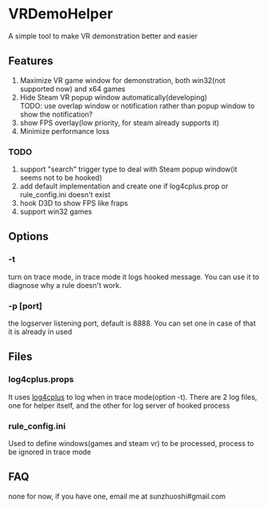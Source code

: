 # VRDemoHelper
A simple tool to make VR demonstration better and easier

## Features


1. Maximize VR game window for demonstration, both win32(not supported now) and x64 games
2. Hide Steam VR popup window automatically(developing)  
TODO: use overlap window or notification rather than popup window to show the notification?
3. show FPS overlay(low priority, for steam already supports it)
4. Minimize performance loss 
### TODO 
1. support "search" trigger type to deal with Steam popup window(it seems not to be hooked)
2. add default implementation and create one if log4cplus.prop or rule_config.ini doesn't exist
3. hook D3D to show FPS like fraps
4. support win32 games

## Options
### -t  
turn on trace mode, in trace mode it logs hooked message. You can use it to diagnose why a rule doesn't work.  
### -p [port]   
the logserver listening port, default is 8888. You can set one in case of that it is already in used

## Files
### log4cplus.props  
It uses [log4cplus](https://github.com/log4cplus/log4cplus) to log when in trace mode(option -t). There are 2 log files, one for helper itself, and the other for log server of hooked process 

### rule_config.ini  
Used to define windows(games and steam vr) to be processed, process to be ignored in trace mode

## FAQ
none for now, if you have one, email me at sunzhuoshi#gmail.com